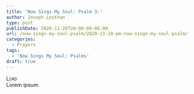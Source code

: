 ```yaml
---
title: 'Now Sings My Soul: Psalm 3:'
author: Joseph Louthan
type: post
publishDate: 2020-11-28T20:00:00-06:00
url: /now-sings-my-soul-psalm/2020-11-28-pm-now-sings-my-soul-psalm/
categories:
  - Prayers
tags:
  - 'Now Sings My Soul: Psalms'
draft: true
---
```


</pre>
<div style="font-variant: small-caps;">Lord</div>
Lorem ipsum
</pre>
